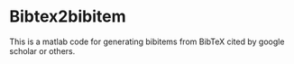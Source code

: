 # Bibtex2bibitem
This is a matlab code for generating bibitems from BibTeX cited by google scholar or others. 
